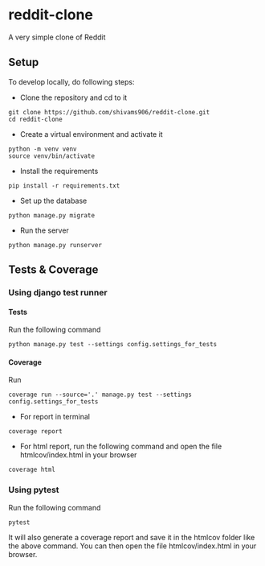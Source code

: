 # reddit-clone

A very simple clone of Reddit

## Setup

To develop locally, do following steps:

- Clone the repository and cd to it

```
git clone https://github.com/shivams906/reddit-clone.git
cd reddit-clone
```

- Create a virtual environment and activate it

```
python -m venv venv
source venv/bin/activate
```

- Install the requirements

```
pip install -r requirements.txt
```

- Set up the database

```
python manage.py migrate
```

- Run the server

```
python manage.py runserver
```

## Tests & Coverage

### Using django test runner

#### Tests

Run the following command

```
python manage.py test --settings config.settings_for_tests
```

#### Coverage

Run

```
coverage run --source='.' manage.py test --settings config.settings_for_tests
```

- For report in terminal

```
coverage report
```

- For html report, run the following command and open the file htmlcov/index.html in your browser

```
coverage html
```

### Using pytest

Run the following command

```
pytest
```

It will also generate a coverage report and save it in the htmlcov folder like the above command. You can then open the file htmlcov/index.html in your browser.
